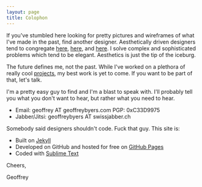 ```yaml
---
layout: page
title: Colophon
---
```


If you've stumbled here looking for pretty pictures and wireframes of what I've made in the past, find another designer.  Aesthetically driven designers tend to congregate [here](http://www.dribbble.com), [here](http://www.behance.com), and [here](http://www.cargocollective.com).  I solve complex and sophisticated problems which tend to be elegant.  Aesthetics is just the tip of the iceburg.

The future defines me, not the past.  While I've worked on a plethora of really cool [projects](http://geoffreybyers.com/projects), my best work is yet to come.  If you want to be part of that, let's talk.  

I'm a pretty easy guy to find and I'm a blast to speak with.  I'll probably tell you what you don't want to hear, but rather what you need to hear.

* Email: geoffrey AT geoffreybyers.com PGP: 0xC33D9975
* Jabber/Jitsi: geoffreybyers AT swissjabber.ch


Somebody said designers shouldn't code.  Fuck that guy.  This site is:

* Built on [Jekyll](http://jekyllrb.com)
* Developed on GitHub and hosted for free on [GitHub Pages](https://pages.github.com)
* Coded with [Sublime Text](http://sublimetext.com)

Cheers,

Geoffrey


